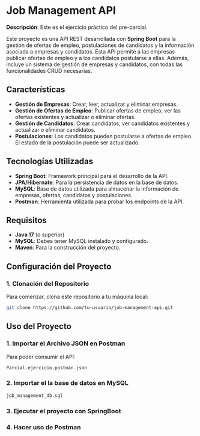 # Job Management API

**Descripción**: Este es el ejercicio práctico del pre-parcial.

Este proyecto es una API REST desarrollada con **Spring Boot** para la gestión de ofertas de empleo, postulaciones de candidatos y la información asociada a empresas y candidatos. Esta API permite a las empresas publicar ofertas de empleo y a los candidatos postularse a ellas. Además, incluye un sistema de gestión de empresas y candidatos, con todas las funcionalidades CRUD necesarias.

## Características

- **Gestión de Empresas**: Crear, leer, actualizar y eliminar empresas.
- **Gestión de Ofertas de Empleo**: Publicar ofertas de empleo, ver las ofertas existentes y actualizar o eliminar ofertas.
- **Gestión de Candidatos**: Crear candidatos, ver candidatos existentes y actualizar o eliminar candidatos.
- **Postulaciones**: Los candidatos pueden postularse a ofertas de empleo. El estado de la postulación puede ser actualizado.

## Tecnologías Utilizadas

- **Spring Boot**: Framework principal para el desarrollo de la API.
- **JPA/Hibernate**: Para la persistencia de datos en la base de datos.
- **MySQL**: Base de datos utilizada para almacenar la información de empresas, ofertas, candidatos y postulaciones.
- **Postman**: Herramienta utilizada para probar los endpoints de la API.

## Requisitos

- **Java 17** (o superior)
- **MySQL**: Debes tener MySQL instalado y configurado.
- **Maven**: Para la construcción del proyecto.

## Configuración del Proyecto

### 1. Clonación del Repositorio

Para comenzar, clona este repositorio a tu máquina local:

```bash
git clone https://github.com/tu-usuario/job-management-api.git
```
## Uso del Proyecto

### 1. Importar el Archivo JSON en Postman

Para poder consumir el API:

```bash
Parcial.ejercicio.postman.json
```

### 2. Importar el la base de datos en MySQL
```bash
job_management_db.sql
```

### 3. Ejecutar el proyecto con SpringBoot
### 4. Hacer uso de Postman
